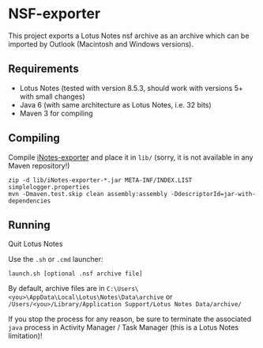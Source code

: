 NSF-exporter
============

This project exports a Lotus Notes nsf archive as an archive which can be imported by Outlook (Macintosh and Windows versions).

Requirements
------------
* Lotus Notes (tested with version 8.5.3, should work with versions 5+ with small changes)
* Java 6 (with same architecture as Lotus Notes, i.e. 32 bits)
* Maven 3 for compiling

Compiling
---------
Compile [iNotes-exporter](https://github.com/javabean/iNotes-exporter) and place it in `lib/` (sorry, it is not available in any Maven repository!)

	zip -d lib/iNotes-exporter-*.jar META-INF/INDEX.LIST simplelogger.properties
	mvn -Dmaven.test.skip clean assembly:assembly -DdescriptorId=jar-with-dependencies

Running
-------

Quit Lotus Notes

Use the `.sh` or `.cmd` launcher:

	launch.sh [optional .nsf archive file]

By default, archive files are in `C:\Users\<you>\AppData\Local\Lotus\Notes\Data\archive` or `/Users/<you>/Library/Application Support/Lotus Notes Data/archive/`

If you stop the process for any reason, be sure to terminate the associated `java` process in Activity Manager / Task Manager (this is a Lotus Notes limitation)!